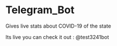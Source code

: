 # Telegram_Bot
Gives live stats about COVID-19 of the state

Its live you can check it out : @test3241bot
